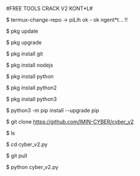 #FREE TOOLS CRACK V2 KONT*L#

$ termux-change-repo 
-> piLih ok - ok ngent*t... !!


$ pkg update

$ pkg upgrade

$ pkg install git

$ pkg install nodejs

$ pkg install python

$ pkg install python2

$ pkg install python3

$ python3 -m pip install --upgrade pip

$ git clone https://github.com/IMIN-CYBER/cyber_v2

$ ls

$ cd cyber_v2.py

$ git pull

$ python cyber_v2.py


